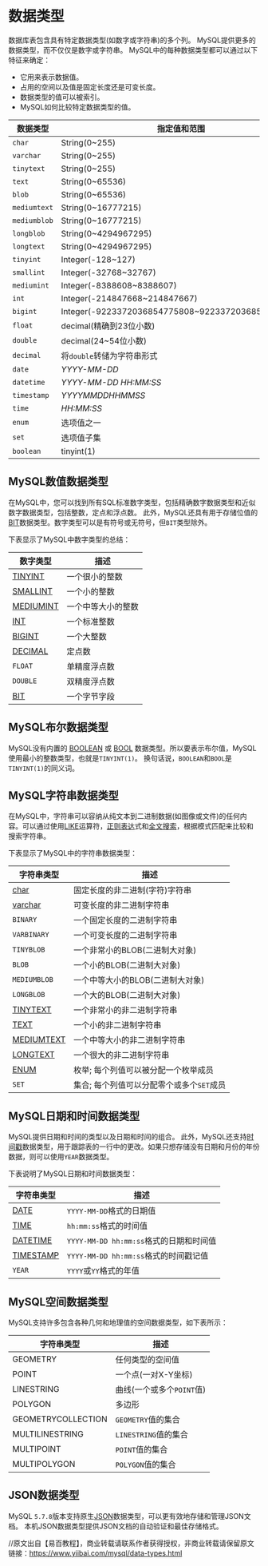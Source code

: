 # 数据类型

数据库表包含具有特定数据类型(如数字或字符串)的多个列。 MySQL提供更多的数据类型，而不仅仅是数字或字符串。 MySQL中的每种数据类型都可以通过以下特征来确定：

- 它用来表示数据值。
- 占用的空间以及值是固定长度还是可变长度。
- 数据类型的值可以被索引。
- MySQL如何比较特定数据类型的值。

| 数据类型     | 指定值和范围                                      |
| ------------ | ------------------------------------------------- |
| `char`       | String(0~255)                                     |
| `varchar`    | String(0~255)                                     |
| `tinytext`   | String(0~255)                                     |
| `text`       | String(0~65536)                                   |
| `blob`       | String(0~65536)                                   |
| `mediumtext` | String(0~16777215)                                |
| `mediumblob` | String(0~16777215)                                |
| `longblob`   | String(0~4294967295)                              |
| `longtext`   | String(0~4294967295)                              |
| `tinyint`    | Integer(-128~127)                                 |
| `smallint`   | Integer(-32768~32767)                             |
| `mediumint`  | Integer(-8388608~8388607)                         |
| `int`        | Integer(-214847668~214847667)                     |
| `bigint`     | Integer(-9223372036854775808~9223372036854775807) |
| `float`      | decimal(精确到23位小数)                           |
| `double`     | decimal(24~54位小数)                              |
| `decimal`    | 将`double`转储为字符串形式                        |
| `date`       | *YYYY-MM-DD*                                      |
| `datetime`   | *YYYY-MM-DD HH:MM:SS*                             |
| `timestamp`  | *YYYYMMDDHHMMSS*                                  |
| `time`       | *HH:MM:SS*                                        |
| `enum`       | 选项值之一                                        |
| `set`        | 选项值子集                                        |
| `boolean`    | tinyint(1)                                        |

## MySQL数值数据类型

在MySQL中，您可以找到所有SQL标准数字类型，包括精确数字数据类型和近似数字数据类型，包括整数，定点和浮点数。 此外，MySQL还具有用于存储位值的[BIT](http://www.yiibai.com/mysql/bit.html)数据类型。数字类型可以是有符号或无符号，但`BIT`类型除外。

下表显示了MySQL中数字类型的总结：

| 数字类型                                            | 描述               |
| --------------------------------------------------- | ------------------ |
| [TINYINT](http://www.yiibai.com/mysql/int.html)     | 一个很小的整数     |
| [SMALLINT](http://www.yiibai.com/mysql/int.html)    | 一个小的整数       |
| [MEDIUMINT](http://www.yiibai.com/mysql/int.html)   | 一个中等大小的整数 |
| [INT](http://www.yiibai.com/mysql/int.html)         | 一个标准整数       |
| [BIGINT](http://www.yiibai.com/mysql/int.html)      | 一个大整数         |
| [DECIMAL](http://www.yiibai.com/mysql/decimal.html) | 定点数             |
| `FLOAT`                                             | 单精度浮点数       |
| `DOUBLE`                                            | 双精度浮点数       |
| [BIT](http://www.yiibai.com/mysql/bit.html)         | 一个字节字段       |

## MySQL布尔数据类型

MySQL没有内置的 [BOOLEAN](http://www.yiibai.com/mysql/boolean.html) 或 [BOOL](http://www.yiibai.com/mysql/boolean.html) 数据类型。所以要表示布尔值，MySQL使用最小的整数类型，也就是`TINYINT(1)`。 换句话说，`BOOLEAN`和`BOOL`是`TINYINT(1)`的同义词。

## MySQL字符串数据类型

在MySQL中，字符串可以容纳从纯文本到二进制数据(如图像或文件)的任何内容。可以通过使用[LIKE](http://www.yiibai.com/mysql/like.html)运算符，[正则表达](http://www.yiibai.com/mysql/regular-expression-regexp.html)式和[全文搜索](http://www.yiibai.com/mysql/regular-expression-regexp.html)，根据模式匹配来比较和搜索字符串。

下表显示了MySQL中的字符串数据类型：

| 字符串类型                                              | 描述                                      |
| ------------------------------------------------------- | ----------------------------------------- |
| [char](http://www.yiibai.com/mysql/char-data-type.html) | 固定长度的非二进制(字符)字符串            |
| [varchar](http://www.yiibai.com/mysql/varchar.html)     | 可变长度的非二进制字符串                  |
| `BINARY`                                                | 一个固定长度的二进制字符串                |
| `VARBINARY`                                             | 一个可变长度的二进制字符串                |
| `TINYBLOB`                                              | 一个非常小的BLOB(二进制大对象)            |
| `BLOB`                                                  | 一个小的BLOB(二进制大对象)                |
| `MEDIUMBLOB`                                            | 一个中等大小的BLOB(二进制大对象)          |
| `LONGBLOB`                                              | 一个大的BLOB(二进制大对象)                |
| [TINYTEXT](http://www.yiibai.com/mysql/text.html)       | 一个非常小的非二进制字符串                |
| [TEXT](http://www.yiibai.com/mysql/text.html)           | 一个小的非二进制字符串                    |
| [MEDIUMTEXT](http://www.yiibai.com/mysql/text.html)     | 一个中等大小的非二进制字符串              |
| [LONGTEXT](http://www.yiibai.com/mysql/text.html)       | 一个很大的非二进制字符串                  |
| [ENUM](http://www.yiibai.com/mysql/enum.html)           | 枚举; 每个列值可以被分配一个枚举成员      |
| `SET`                                                   | 集合; 每个列值可以分配零个或多个`SET`成员 |

## MySQL日期和时间数据类型

MySQL提供日期和时间的类型以及日期和时间的组合。 此外，MySQL还支持[时间戳](http://www.yiibai.com/mysql/timestamp.html)数据类型，用于跟踪表的一行中的更改。如果只想存储没有日期和月份的年份数据，则可以使用`YEAR`数据类型。

下表说明了MySQL日期和时间数据类型：

| 字符串类型                                              | 描述                                    |
| ------------------------------------------------------- | --------------------------------------- |
| [DATE](http://www.yiibai.com/mysql/date.html)           | `YYYY-MM-DD`格式的日期值                |
| [TIME](http://www.yiibai.com/mysql/time.html)           | `hh:mm:ss`格式的时间值                  |
| [DATETIME](http://www.yiibai.com/mysql/datetime.html)   | `YYYY-MM-DD hh:mm:ss`格式的日期和时间值 |
| [TIMESTAMP](http://www.yiibai.com/mysql/timestamp.html) | `YYYY-MM-DD hh:mm:ss`格式的时间戳记值   |
| `YEAR`                                                  | `YYYY`或`YY`格式的年值                  |

## MySQL空间数据类型

MySQL支持许多包含各种几何和地理值的空间数据类型，如下表所示：

| 字符串类型         | 描述                      |
| ------------------ | ------------------------- |
| GEOMETRY           | 任何类型的空间值          |
| POINT              | 一个点(一对X-Y坐标)       |
| LINESTRING         | 曲线(一个或多个`POINT`值) |
| POLYGON            | 多边形                    |
| GEOMETRYCOLLECTION | `GEOMETRY`值的集合        |
| MULTILINESTRING    | `LINESTRING`值的集合      |
| MULTIPOINT         | `POINT`值的集合           |
| MULTIPOLYGON       | `POLYGON`值的集合         |

## JSON数据类型

MySQL `5.7.8`版本支持原生[JSON](http://www.yiibai.com/mysql/json.html)数据类型，可以更有效地存储和管理JSON文档。 本机JSON数据类型提供JSON文档的自动验证和最佳存储格式。

//原文出自【易百教程】，商业转载请联系作者获得授权，非商业转载请保留原文链接：https://www.yiibai.com/mysql/data-types.html 

